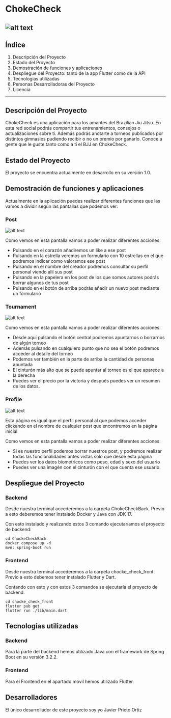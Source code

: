 # ChokeCheck
![alt text](CCLogo-removebg-preview.png)
---
## Índice
1. Descripción del Proyecto
2. Estado del Proyecto
3. Demostración de funciones y aplicaciones
4. Despliegue del Proyecto: tanto de la app Flutter como de la API
5. Tecnologías utilizadas
6. Personas Desarrolladoras del Proyecto
7. Licencia
---

## Descripción del Proyecto

ChokeCheck es una aplicación para los amantes del Brazilian Jiu Jitsu. En esta red social podrás compartir tus entrenamientos, consejos o actualizaciones sobre tí. Además podrás anotarte a torneos publicados por distintos gimnasios pudiendo recibir o no un premio por ganarlo. Conoce a gente que le guste tanto como a tí el BJJ en ChokeCheck.

## Estado del Proyecto
El proyecto se encuentra actualmente en desarrollo en su versión 1.0.

## Demostración de funciones y aplicaciones
Actualmente en la aplicación puedes realizar diferentes funciones que las vamos a dividir según las pantallas que podemos ver:
### Post
![alt text](image.png)

Como vemos en esta pantalla vamos a poder realizar diferentes acciones:
- Pulsando en el corazón añadiremos un like a ese post
- Pulsando en la estrella veremos un formulario con 10 estrellas en el que podremos indicar como valoramos ese post
- Pulsando en el nombre del creador podremos consultar su perfil personal viendo allí sus post
- Pulsando en la papelera en los post de los que somos autores podrás borrar algunos de tus post
- Pulsando en el botón de arriba podrás añadir un nuevo post mediante un formulario

### Tournament
![alt text](image-1.png)

Como vemos en esta pantalla vamos a poder realizar diferentes acciones:
- Desde aquí pulsando el botón central podremos apuntarnos o borrarnos de algún torneo
- Además pulsando en cualquiero punto que no sea el botón podremos acceder al detalle del torneo
- Podemos ver también en la parte de arriba la cantidad de personas apuntada
- El cinturón más alto que se puede apuntar al torneo es el que aparece a la derecha
- Puedes ver el precio por la victoria y después puedes ver un resumen de los datos.

### Profile
![alt text](image-2.png)

Esta página es igual que el perfil personal al que podemos acceder clickando en el nombre de cualquier post que encontremos en la página inicial

Como vemos en esta pantalla vamos a poder realizar diferentes acciones:
- Si es nuestro perfil podemos borrar nuestros post, y podremos realizar todas las funcionalidades antes vistas solo que desde esta página
- Puedes ver los datos biometricos como peso, edad y sexo del usuario 
- Puedes ver una imagén con el cinturón con el que cuenta ese usuario.

## Despliegue del Proyecto
### Backend
Desde nuestra terminal accederemos a la carpeta ChokeCheckBack. Previo a esto deberemos tener instalado Docker y Java con JDK 17.

Con esto instalado y realizando estos 3 comando ejecutaríamos el proyecto de backend:
```
cd ChockeCheckBack
docker compose up -d
mvn: spring-boot run
```
### Frontend
Desde nuestra terminal accederemos a la carpeta chocke_check_front. Previo a esto debemos tener instalado Flutter y Dart.

Contando con esto y con estos 3 comandos se ejecutaría el proyecto de backend.
```
cd chocke_check_front
flutter pub get
flutter run ./lib/main.dart
```

## Tecnologías utilizadas
### Backend
Para la parte del backend hemos utilizado Java con el framework de Spring Boot en su versión 3.2.2.
### Frontend
Para el Frontend en el apartado móvil hemos utilizado Flutter.

## Desarrolladores
El único desarrollador de este proyecto soy yo Javier Prieto Ortiz


